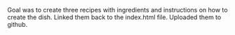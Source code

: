 Goal was to create three recipes with ingredients and instructions on how to create the dish. Linked them back to the index.html file. Uploaded them to github. 